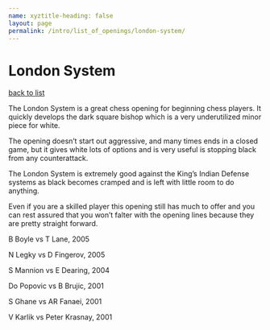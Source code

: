 ```yaml
---
name: xyztitle-heading: false
layout: page
permalink: /intro/list_of_openings/london-system/
---
```


# London System

[back to list](../../list_of_openings)



The London System is a great chess opening for beginning chess players. It quickly develops the dark square bishop which is a very underutilized minor piece for white.

The opening doesn’t start out aggressive, and many times ends in a closed game, but it gives white lots of options and is very useful is stopping black from any counterattack.

The London System is extremely good against the King’s Indian Defense systems as black becomes cramped and is left with little room to do anything.

Even if you are a skilled player this opening still has much to offer and you can rest assured that you won’t falter with the opening lines because they are pretty straight forward.






B Boyle vs T Lane, 2005

N Legky vs D Fingerov, 2005

S Mannion vs E Dearing, 2004

Do Popovic vs B Brujic, 2001

S Ghane vs AR Fanaei, 2001

V Karlik vs Peter Krasnay, 2001
